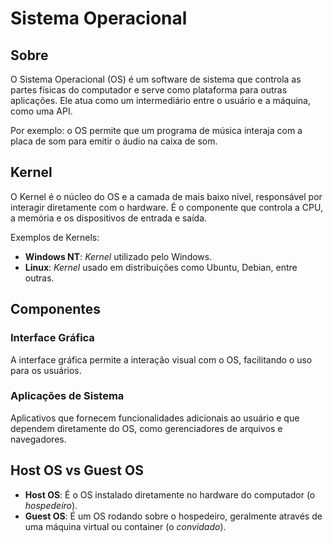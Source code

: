 # Sistema Operacional

## Sobre
O Sistema Operacional (OS) é um software de sistema que controla as partes físicas do computador e serve como plataforma para outras aplicações. Ele atua como um intermediário entre o usuário e a máquina, como uma API.

Por exemplo: o OS permite que um programa de música interaja com a placa de som para emitir o áudio na caixa de som.

## Kernel
O Kernel é o núcleo do OS e a camada de mais baixo nível, responsável por interagir diretamente com o hardware. É o componente que controla a CPU, a memória e os dispositivos de entrada e saída.

Exemplos de Kernels:
- __Windows NT__: _Kernel_ utilizado pelo Windows.
- __Linux__: _Kernel_ usado em distribuições como Ubuntu, Debian, entre outras.

## Componentes

### Interface Gráfica
A interface gráfica permite a interação visual com o OS, facilitando o uso para os usuários.

### Aplicações de Sistema
Aplicativos que fornecem funcionalidades adicionais ao usuário e que dependem diretamente do OS, como gerenciadores de arquivos e navegadores.

## Host OS vs Guest OS
- __Host OS__: É o OS instalado diretamente no hardware do computador (o _hospedeiro_).
- __Guest OS__: É um OS rodando sobre o hospedeiro, geralmente através de uma máquina virtual ou container (o _convidado_).
